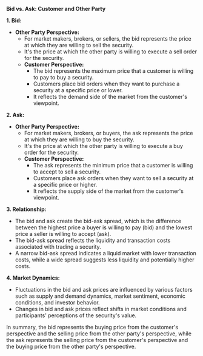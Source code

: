 
**Bid vs. Ask: Customer and Other Party**

**1. Bid:**
 - **Other Party Perspective:**
     - For market makers, brokers, or sellers, the bid represents the price at which they are willing to sell the security.
     - It's the price at which the other party is willing to execute a sell order for the security.
   - **Customer Perspective:**
     - The bid represents the maximum price that a customer is willing to pay to buy a security.
     - Customers place bid orders when they want to purchase a security at a specific price or lower.
     - It reflects the demand side of the market from the customer's viewpoint.
  

**2. Ask:**
 - **Other Party Perspective:**
     - For market makers, brokers, or buyers, the ask represents the price at which they are willing to buy the security.
     - It's the price at which the other party is willing to execute a buy order for the security.
   - **Customer Perspective:**
     - The ask represents the minimum price that a customer is willing to accept to sell a security.
     - Customers place ask orders when they want to sell a security at a specific price or higher.
     - It reflects the supply side of the market from the customer's viewpoint.
  

**3. Relationship:**
   - The bid and ask create the bid-ask spread, which is the difference between the highest price a buyer is willing to pay (bid) and the lowest price a seller is willing to accept (ask).
   - The bid-ask spread reflects the liquidity and transaction costs associated with trading a security.
   - A narrow bid-ask spread indicates a liquid market with lower transaction costs, while a wide spread suggests less liquidity and potentially higher costs.

**4. Market Dynamics:**
   - Fluctuations in the bid and ask prices are influenced by various factors such as supply and demand dynamics, market sentiment, economic conditions, and investor behavior.
   - Changes in bid and ask prices reflect shifts in market conditions and participants' perceptions of the security's value.

In summary, the bid represents the buying price from the customer's perspective and the selling price from the other party's perspective, while the ask represents the selling price from the customer's perspective and the buying price from the other party's perspective.

